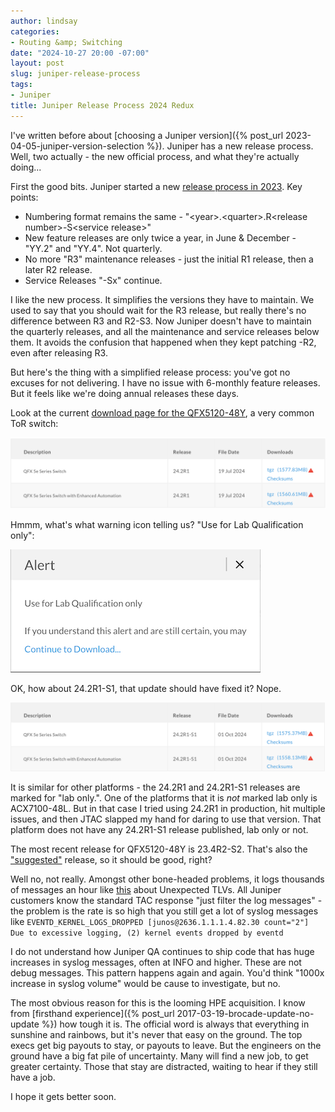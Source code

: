 ```yaml
---
author: lindsay
categories:
- Routing &amp; Switching
date: "2024-10-27 20:00 -07:00"
layout: post
slug: juniper-release-process
tags:
- Juniper
title: Juniper Release Process 2024 Redux
---
```


I've written before about [choosing a Juniper version]({% post_url 2023-04-05-juniper-version-selection %}). Juniper has a new release process. Well, two actually - the new official process, and what they're actually doing...

First the good bits. Juniper started a new [release process in 2023](https://supportportal.juniper.net/s/article/2023-JUNOS-Release-Model?language=en_US). Key points:

* Numbering format remains the same - "\<year\>.\<quarter\>.R\<release number\>-S\<service release>"
* New feature releases are only twice a year, in June & December - "YY.2" and "YY.4". Not quarterly.
* No more "R3" maintenance releases - just the initial R1 release, then a later R2 release.
* Service Releases "-Sx" continue.

I like the new process. It simplifies the versions they have to maintain. We used to say that you should wait for the R3 release, but really there's no difference between R3 and R2-S3. Now Juniper doesn't have to maintain the quarterly releases, and all the maintenance and service releases below them. It avoids the confusion that happened when they kept patching -R2, even after releasing R3.

But here's the thing with a simplified release process: you've got no excuses for not delivering. I have no issue with 6-monthly feature releases. But it feels like we're doing annual releases these days.

Look at the current [download page for the QFX5120-48Y](https://support.juniper.net/support/downloads/?p=qfx5120-48y), a very common ToR switch:

[![24.2R1](/assets/2024/10/qfx5120_242R1.png)](/assets/2024/10/qfx5120_242R1.png)

Hmmm, what's what warning icon telling us? "Use for Lab Qualification only":

[![lab only](/assets/2024/10/lab_only.png)](/assets/2024/10/lab_only.png)

OK, how about 24.2R1-S1, that update should have fixed it? Nope.

[![24.2R1-S1](/assets/2024/10/qfx5120_242R1S1.png)](/assets/2024/10/qfx5120_242R1S1.png)

It is similar for other platforms - the 24.2R1 and 24.2R1-S1 releases are marked for "lab only.". One of the platforms that it is _not_ marked lab only is ACX7100-48L. But in that case I tried using 24.2R1 in production, hit multiple issues, and then JTAC slapped my hand for daring to use that version. That platform does not have any 24.2R1-S1 release published, lab only or not.

The most recent release for QFX5120-48Y is 23.4R2-S2. That's also the ["suggested"](https://supportportal.juniper.net/s/article/Junos-Software-Versions-Suggested-Releases-to-Consider-and-Evaluate?language=en_US#ex_series) release, so it should be good, right?

Well no, not really. Amongst other bone-headed problems, it logs thousands of messages an hour like [this](https://community.juniper.net/discussion/unknown-log-messages) about Unexpected TLVs. All Juniper customers know the standard TAC response "just filter the log messages" - the problem is the rate is so high that you still get a lot of syslog messages like `EVENTD_KERNEL_LOGS_DROPPED [junos@2636.1.1.1.4.82.30 count="2"] Due to excessive logging, (2) kernel events dropped by eventd`

I do not understand how Juniper QA continues to ship code that has huge increases in syslog messages, often at INFO and higher. These are not debug messages. This pattern happens again and again. You'd think "1000x increase in syslog volume" would be cause to investigate, but no.

The most obvious reason for this is the looming HPE acquisition. I know from [firsthand experience]({% post_url 2017-03-19-brocade-update-no-update %}) how tough it is. The official word is always that everything in sunshine and rainbows, but it's never that easy on the ground. The top execs get big payouts to stay, or payouts to leave. But the engineers on the ground have a big fat pile of uncertainty. Many will find a new job, to get greater certainty. Those that stay are distracted, waiting to hear if they still have a job.

I hope it gets better soon.
